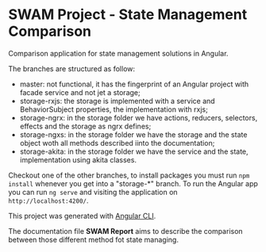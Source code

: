 # SWAM Project - State Management Comparison

Comparison application for state management solutions in Angular.

The branches are structured as follow:

- master: not functional, it has the fingerprint of an Angular project with facade service and not jet a storage;
- storage-rxjs: the storage is implemented with a service and BehaviorSubject properties, the implementation with rxjs;
- storage-ngrx: in the storage folder we have actions, reducers, selectors, effects and the storage as ngrx defines;
- storage-ngxs: in the storage folder we have the storage and the state object woth all methods described iinto the documentation;
- storage-akita: in the storage folder we have the service and the state, implementation using akita classes.

Checkout one of the other branches, to install packages you must run `npm install` whenever you get into a "storage-*" branch.
To run the Angular app you can run `ng serve` and visiting the application on `http://localhost:4200/`.

This project was generated with [Angular CLI](https://github.com/angular/angular-cli).

The documentation file **SWAM Report** aims to describe the comparison between those different method fot state managing.
